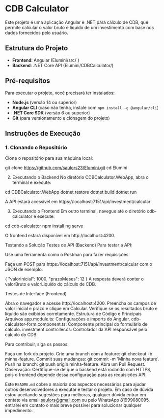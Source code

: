 # CDB Calculator

Este projeto é uma aplicação Angular e .NET para cálculo de CDB, que permite calcular o valor bruto e líquido de um investimento com base nos dados fornecidos pelo usuário.

## Estrutura do Projeto

- **Frontend**: Angular (Elumini/src/`)
- **Backend**: .NET Core API (Elumini/CDBCalculator/)

## Pré-requisitos

Para executar o projeto, você precisará ter instalados:

- **Node.js** (versão 14 ou superior)
- **Angular CLI** (caso não tenha, instale com `npm install -g @angular/cli`)
- **.NET Core SDK** (versão 6 ou superior)
- **Git** (para versionamento e clonagem do projeto)

## Instruções de Execução

### 1. Clonando o Repositório

Clone o repositório para sua máquina local:

git clone https://github.com/saulors23/Elumini.git
cd Elumini

2. Executando o Backend
No diretório CDBCalculator.WebApp, abra o terminal e execute:

cd CDBCalculator.WebApp
dotnet restore
dotnet build
dotnet run

A API estará acessível em https://localhost:7151/api/investment/calcular

3. Executando o Frontend
Em outro terminal, navegue até o diretório cdb-calculator e execute:

cd cdb-calculator
npm install
ng serve

O frontend estará disponível em http://localhost:4200.

Testando a Solução
Testes de API (Backend)
Para testar a API:

Use uma ferramenta como o Postman para fazer requisições.

Faça um POST para https://localhost:7151/api/investment/calcular com o JSON de exemplo:

{
  "valorInicial": 1000,
  "prazoMeses": 12
}
A resposta deverá conter o valorBruto e valorLiquido do cálculo de CDB.

Testes de Interface (Frontend)

Abra o navegador e acesse http://localhost:4200.
Preencha os campos de valor inicial e prazo e clique em Calcular.
Verifique se os resultados bruto e líquido são exibidos corretamente.
Estrutura de Código e Principais Arquivos
app.module.ts: Configurações e imports do Angular.
cdb-calculator-form.component.ts: Componente principal do formulário de cálculo.
investment.controller.cs: Controlador da API responsável pelo cálculo do CDB.

Para contribuir, siga os passos:

Faça um fork do projeto.
Crie uma branch com a feature: git checkout -b minha-feature.
Commit suas mudanças: git commit -m 'Minha nova feature'.
Push na branch: git push origin minha-feature.
Abra um Pull Request.
Observação: Certifique-se de que o backend está rodando com HTTPS, pois o frontend depende dessa configuração para as requisições API.

Este `README.md` cobre a maioria dos aspectos necessários para ajudar outros desenvolvedores a executar e testar o projeto.
Em caso de dúvida estou aceitando sugestões para melhoras, qualquer dúvida entrar em contato via email saulors@gmail.com ou pelo WhatsApp 81999080095, entrarei em contato o mais breve possível para solucionar qualquer impedimento.
